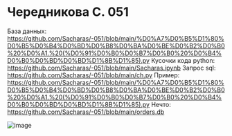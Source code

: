 # Чередникова С. 051
 База данных: https://github.com/Sacharas/-051/blob/main/%D0%A7%D0%B5%D1%80%D0%B5%D0%B4%D0%BD%D0%B8%D0%BA%D0%BE%D0%B2%D0%B0%20%D0%A1.%20(%D0%91%D0%B0%D0%B7%D0%B0%20%D0%B4%D0%B0%D0%BD%D0%BD%D1%8B%D1%85).py
 Кусочки кода python: https://github.com/Sacharas/-051/blob/main/Sacharas.ipynb
 Запрос sql: https://github.com/Sacharas/-051/blob/main/ch.py
 Пример: https://github.com/Sacharas/-051/blob/main/%D0%A7%D0%B5%D1%80%D0%B5%D0%B4%D0%BD%D0%B8%D0%BA%D0%BE%D0%B2%D0%B0%20%D0%A1.%20(%D0%91%D0%B0%D0%B7%D0%B0%20%D0%B4%D0%B0%D0%BD%D0%BD%D1%8B%D1%85).py
 Нечто: https://github.com/Sacharas/-051/blob/main/orders.db
 
![image](https://user-images.githubusercontent.com/114468843/192453967-35a43f2a-ce86-4d20-a46a-7deb1cca6782.png)
